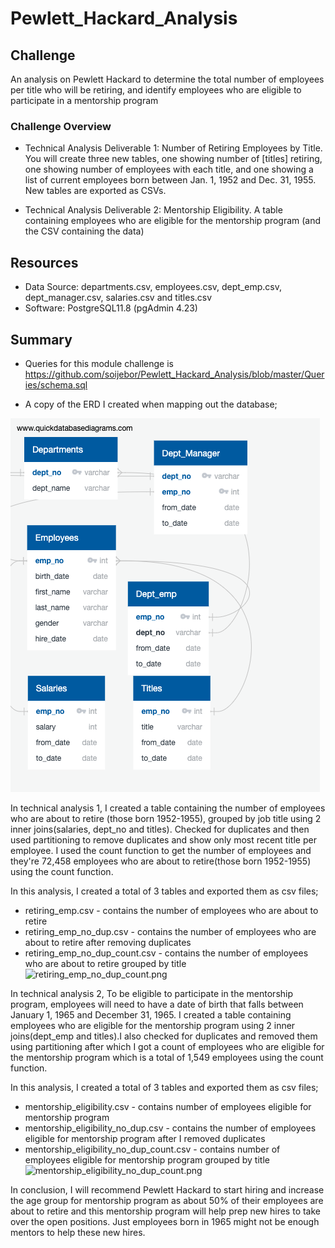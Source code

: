 # Pewlett_Hackard_Analysis

## Challenge

An analysis on Pewlett Hackard to determine the total number of employees per title who will be retiring, and identify employees who are eligible to participate in a mentorship program

### Challenge Overview

* Technical Analysis Deliverable 1: Number of Retiring Employees by Title. You will create three new tables, one showing number of [titles] retiring, one showing number of employees with each title, and one showing a list of current employees born between Jan. 1, 1952 and Dec. 31, 1955. New tables are exported as CSVs.

* Technical Analysis Deliverable 2: Mentorship Eligibility. A table containing employees who are eligible for the mentorship program (and the CSV containing the data)


## Resources

* Data Source: departments.csv, employees.csv, dept_emp.csv, dept_manager.csv, salaries.csv and titles.csv
* Software: PostgreSQL11.8 (pgAdmin 4.23)

## Summary
 * Queries for this module challenge is https://github.com/soijebor/Pewlett_Hackard_Analysis/blob/master/Queries/schema.sql 

 * A copy of the ERD I created when mapping out the database;
 
 ![ERD](https://github.com/soijebor/Pewlett_Hackard_Analysis/blob/master/Images/EmployeeDB.png)

  In technical analysis 1, I created a table containing the number of employees who are about to retire (those born 1952-1955), grouped by job title using 2 inner joins(salaries, dept_no and titles). Checked for duplicates and then used partitioning to remove duplicates and show only most recent title per employee. I used the count function to get the number of employees and they're 72,458 employees who are about to retire(those born 1952-1955) using the count function. 
  
  In this analysis, I created a total of 3 tables and exported them as csv files;
  
  * retiring_emp.csv - contains the number of employees who are about to retire 
  * retiring_emp_no_dup.csv - contains the number of employees who are about to retire after removing duplicates
  * retiring_emp_no_dup_count.csv - contains the number of employees who are about to retire grouped by title
![retiring_emp_no_dup_count.png]()

  In technical analysis 2, To be eligible to participate in the mentorship program, employees will need to have a date of birth that falls between January 1, 1965 and December 31, 1965. I created a table containing employees who are eligible for the mentorship program using 2 inner joins(dept_emp and titles).I also checked for duplicates and removed them using partitioning after which I got a count of employees who are eligible for the mentorship program which is a total of 1,549 employees using the count function.
  
  In this analysis, I created a total of 3 tables and exported them as csv files;
  
  * mentorship_eligibility.csv - contains number of employees eligible for mentorship program
  * mentorship_eligibility_no_dup.csv - contains the number of employees eligible for mentorship program after I removed duplicates
  * mentorship_eligibility_no_dup_count.csv - contains number of employees eligible for mentorship program grouped by title
![mentorship_eligibility_no_dup_count.png]()

 In conclusion, I will recommend Pewlett Hackard to start hiring and increase the age group for mentorship program as about 50% of their employees are about to retire and this mentorship program will help prep new hires to take over the open positions. Just employees born in 1965 might not be enough mentors to help these new hires.

